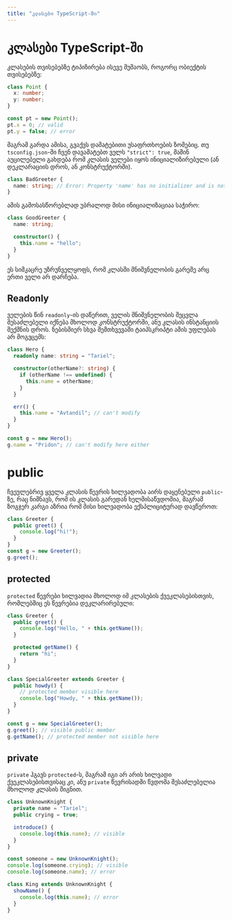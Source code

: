 ```yaml
---
title: "კლასები TypeScript-ში"
---
```


# კლასები TypeScript-ში

კლასების თვისებებზე ტიპიზირება ისევე მუშაობს, როგორც ობიექტის თვისებებზე:

```ts
class Point {
  x: number;
  y: number;
}

const pt = new Point();
pt.x = 0; // valid
pt.y = false; // error
```

მაგრამ გარდა ამისა, გვაქვს დამატებითი უსაფრთხოების ზომებიც.
თუ `tsconfig.json`-ში ჩვენ დავამატებთ ველს `"strict": true`,
მაშინ აუცილებელი გახდება რომ კლასის ველები იყოს ინიციალიზირებული
(ან დეკლარაციის დროს, ან კონსტრუქტორში).

```ts
class BadGreeter {
  name: string; // Error: Property 'name' has no initializer and is not definitely assigned in the constructor.
}
```

ამის გამოსასწორებლად უბრალოდ მისი ინიციალიზაციაა საჭირო:

```ts
class GoodGreeter {
  name: string;

  constructor() {
    this.name = "hello";
  }
}
```

ეს სიმკაცრე უზრუნველყოფს, რომ კლასში მნიშვნელობის გარეშე არც ერთი ველი არ
დარჩება.

## Readonly

ველების წინ `readonly`-ის დაწერით, ველის მნიშვნელობის შეცვლა
შესაძლებელი იქნება მხოლოდ კონსტრუქტორში, ანუ კლასის ინსტანციის
შექმნის დროს. ნებისმიერ სხვა შემთხვევაში ტაიპსკრიპტი ამის უფლებას არ
მოგვცემს:

```ts
class Hero {
  readonly name: string = "Tariel";

  constructor(otherName?: string) {
    if (otherName !== undefined) {
      this.name = otherName;
    }
  }

  err() {
    this.name = "Avtandil"; // can't modify
  }
}

const g = new Hero();
g.name = "Pridon"; // can't modify here either
```

# public

ჩვეულებრივ ყველა კლასის წევრის ხილვადობა აირს დაყენებული `public`-ზე,
რაც ნიშნავს, რომ ის კლასის გარედან ხელმისაწვდომია,
მაგრამ ზოგჯერ კარგი აზრია რომ მისი ხილვადობა ექსპლიციტურად დავწეროთ:

```ts
class Greeter {
  public greet() {
    console.log("hi!");
  }
}
const g = new Greeter();
g.greet();
```

## protected

`protected` წევრები ხილვადია მხოლოდ იმ კლასების ქვეკლასებისთვის, რომლებშიც
ეს წევრებია დეკლარირებული:

```ts
class Greeter {
  public greet() {
    console.log("Hello, " + this.getName());
  }

  protected getName() {
    return "hi";
  }
}

class SpecialGreeter extends Greeter {
  public howdy() {
    // protected member visible here
    console.log("Howdy, " + this.getName());
  }
}

const g = new SpecialGreeter();
g.greet(); // visible public member
g.getName(); // protected member not visible here
```

## private

`private` ჰგავს `protected`-ს, მაგრამ იგი არ არის
ხილვადი ქვეკლასებისთვისაც კი, ანუ `private`
წევრისადმი წვდომა შესაძლებელია მხოლოდ კლასის
შიგნით.

```ts
class UnknownKnight {
  private name = "Tariel";
  public crying = true;

  introduce() {
    console.log(this.name); // visible
  }
}

const someone = new UnknownKnight();
console.log(someone.crying); // visible
console.log(someone.name); // error

class King extends UnknownKnight {
  showName() {
    console.log(this.name); // error
  }
}
```
